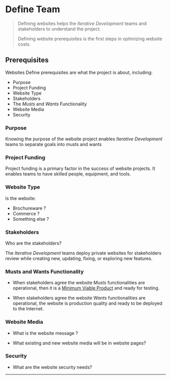 # Define Team

> Defining websites helps the _Iterative Development_ teams and stakeholders to understand the project.
>
> Defining website prerequisites is the first steps in optimizing website costs.

## Prerequisites

Websites Define prerequisites are what the project is about, including:
- Purpose
- Project Funding
- Website Type
- Stakeholders
- The *Musts* and *Wants* Functionality
- Website Media
- Security

### Purpose

Knowing the purpose of the website project enables _Iterative Development_ teams to separate goals into musts and wants

### Project Funding

Project funding is a primary factor in the success of website projects. It enables teams to have skilled people, equipment, and tools.

### Website Type

Is the website:

- Brochureware ?
- Commerce ?
- Something else ?

### Stakeholders

Who are the stakeholders?

The _Iterative Development_ teams deploy private websites for stakeholders review while creating new, updating, fixing, or exploring new features.

### Musts and Wants Functionality

- When stakeholders agree the website _Musts_ functionalities are operational, then it is a [Minimum Viable Product](/docs/overview/#minimum-viable-product) and ready for testing.

- When stakeholders agree the website _Wants_ functionalities are operational, the website is production quality and ready to be deployed to the Internet.

### Website Media

- What is the website message ?

- What existing and new website media will be in website pages?

### Security

- What are the website security needs?

---
